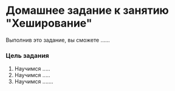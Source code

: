 # Домашнее задание к занятию "Хеширование"

Выполнив это задание, вы сможете ......

### Цель задания

1. Научимся .....
2. Научимся .....
3. Научимся .......

